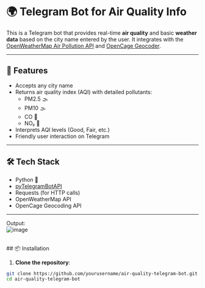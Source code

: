 # 🌍 Telegram Bot for Air Quality Info

This is a Telegram bot that provides real-time **air quality** and basic **weather data** based on the city name entered by the user. It integrates with the [OpenWeatherMap Air Pollution API](https://openweathermap.org/api/air-pollution) and [OpenCage Geocoder](https://opencagedata.com/api).

---

## 🚀 Features

- Accepts any city name
- Returns air quality index (AQI) with detailed pollutants:
  - PM2.5 🌫️
  - PM10 🌫️
  - CO 🧪
  - NO₂ 💨
- Interprets AQI levels (Good, Fair, etc.)
- Friendly user interaction on Telegram

---

## 🛠️ Tech Stack

- Python 🐍
- [pyTelegramBotAPI](https://github.com/eternnoir/pyTelegramBotAPI)
- Requests (for HTTP calls)
- OpenWeatherMap API
- OpenCage Geocoding API

---
Output:
<br>
![image](https://github.com/user-attachments/assets/cb0979f7-e791-4f6d-941a-29f504da9a4f)

<br>
## 📦 Installation

1. **Clone the repository**:

```bash
git clone https://github.com/yourusername/air-quality-telegram-bot.git
cd air-quality-telegram-bot
